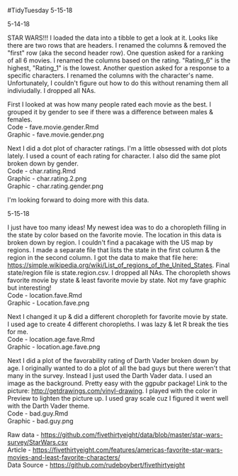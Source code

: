#TidyTuesday 5-15-18

5-14-18

STAR WARS!!! I loaded the data into a tibble to get a look at it. Looks like there are two rows that are headers. I renamed the columns & removed the "first" row (aka the second header row). One question asked for a ranking of all 6 movies. I renamed the columns based on the rating. "Rating_6" is the highest, "Rating_1" is the lowest. Another question asked for a response to a specific characters. I renamed the columns with the character's name. Unfortunately, I couldn't figure out how to do this without renaming them all indiviudally. I dropped all NAs. <br />

First I looked at was how many people rated each movie as the best. I grouped it by gender to see if there was a difference between males & females. <br />
Code - fave.movie.gender.Rmd <br />
Graphic - fave.movie.gender.png <br />

Next I did a dot plot of character ratings. I'm a little obsessed with dot plots lately. I used a count of each rating for character. I also did the same plot broken down by gender. <br />
Code - char.rating.Rmd <br />
Graphic - char.rating.2.png <br />
Graphic - char.rating.gender.png <br />

I'm looking forward to doing more with this data. 

5-15-18

I just have too many ideas! My newest idea was to do a choropleth filling in the state by color based on the favorite movie. The location in this data is broken down by region. I couldn't find a pacakage with the US map by regions. I made a separate file that lists the state in the first column & the region in the second column. I got the data to make that file here: https://simple.wikipedia.org/wiki/List_of_regions_of_the_United_States. Final state/region file is state.region.csv. I dropped all NAs. The choropleth shows favorite movie by state & least favorite movie by state. Not my fave graphic but interesting!<br />
Code - location.fave.Rmd <br />
Graphic - Location.fave.png <br />

Next I changed it up & did a different choropleth for favorite movie by state. I used age to create 4 different choropleths.  I was lazy & let R break the ties for me. <br />
Code - location.age.fave.Rmd <br />
Graphic - location.age.fave.png <br />

Next I did a plot of the favorability rating of Darth Vader broken down by age. I originally wanted to do a plot of all the bad guys but there weren't that many in the survey. Instead I just used the Darth Vader data. I used an image as the background. Pretty easy with the ggpubr package! Link to the picture: http://getdrawings.com/vinyl-drawing. I played with the color in Preview to lighten the picture up. I used gray scale cuz I figured it went well with the Darth Vader theme. <br />
Code - bad.guy.Rmd <br />
Graphic - bad.guy.png <br />

Raw data - https://github.com/fivethirtyeight/data/blob/master/star-wars-survey/StarWars.csv <br />
Article - https://fivethirtyeight.com/features/americas-favorite-star-wars-movies-and-least-favorite-characters/ <br />
Data Source - https://github.com/rudeboybert/fivethirtyeight<br />
